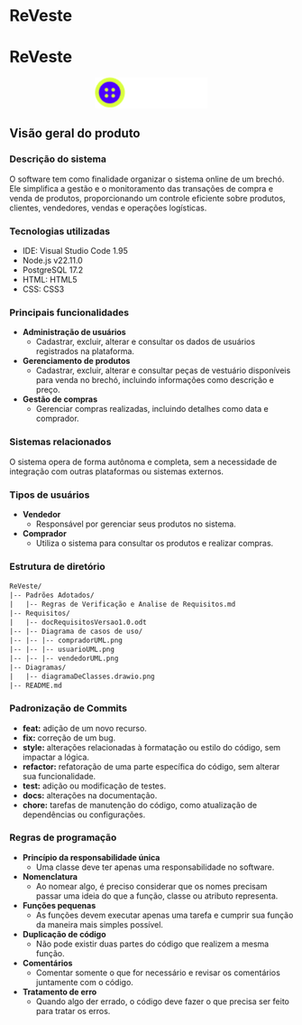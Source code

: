 # ReVeste

# ReVeste

<p align="center">
  <img src="view/Imagens/revestelogo.png" alt="Logo do ReVeste" width="200">
</p>

## Visão geral do produto
### Descrição do sistema
O software tem como finalidade organizar o sistema online de um brechó. Ele simplifica a gestão e o monitoramento das transações de compra e venda de produtos, proporcionando um controle eficiente sobre produtos, clientes, vendedores, vendas e operações logísticas.

### Tecnologias utilizadas
- IDE: Visual Studio Code 1.95
- Node.js v22.11.0
- PostgreSQL 17.2
- HTML: HTML5
- CSS: CSS3

### Principais funcionalidades
- **Administração de usuários**
    - Cadastrar, excluir, alterar e consultar os dados de usuários registrados na plataforma.
- **Gerenciamento de produtos**
    - Cadastrar, excluir, alterar e consultar peças de vestuário disponíveis para venda no brechó, incluindo informações como descrição e preço.
- **Gestão de compras** 
    - Gerenciar compras realizadas, incluindo detalhes como data e comprador.

### Sistemas relacionados
O sistema opera de forma autônoma e completa, sem a necessidade de integração com outras plataformas ou sistemas externos.

### Tipos de usuários
- **Vendedor**
    - Responsável por gerenciar seus produtos no sistema.
- **Comprador**
    - Utiliza o sistema para consultar os produtos e realizar compras.

### Estrutura de diretório
```
ReVeste/
|-- Padrões Adotados/
|   |-- Regras de Verificação e Analise de Requisitos.md
|-- Requisitos/
|   |-- docRequisitosVersao1.0.odt
|-- |-- Diagrama de casos de uso/
|-- |-- |-- compradorUML.png
|-- |-- |-- usuarioUML.png
|-- |-- |-- vendedorUML.png
|-- Diagramas/
|   |-- diagramaDeClasses.drawio.png
|-- README.md
```
### Padronização de Commits

- **feat:** adição de um novo recurso.
- **fix:** correção de um bug.
- **style:** alterações relacionadas à formatação ou estilo do código, sem impactar a lógica.
- **refactor:** refatoração de uma parte específica do código, sem alterar sua funcionalidade.
- **test:** adição ou modificação de testes.
- **docs:** alterações na documentação.
- **chore:** tarefas de manutenção do código, como atualização de dependências ou configurações.

### Regras de programação

- **Princípio da responsabilidade única** 
    - Uma classe deve ter apenas uma responsabilidade no software.
- **Nomenclatura**
    - Ao nomear algo, é preciso considerar que os nomes precisam passar uma ideia do que a função, classe ou atributo representa.
- **Funções pequenas**
    -  As funções devem executar apenas uma tarefa e cumprir sua função da maneira mais simples possível.
- **Duplicação de código**
    - Não pode existir duas partes do código que realizem a mesma função.
- **Comentários**
    - Comentar somente o que for necessário e revisar os comentários juntamente com o código.
- **Tratamento de erro**
    - Quando algo der errado, o código deve fazer o que precisa ser feito para tratar os erros.


